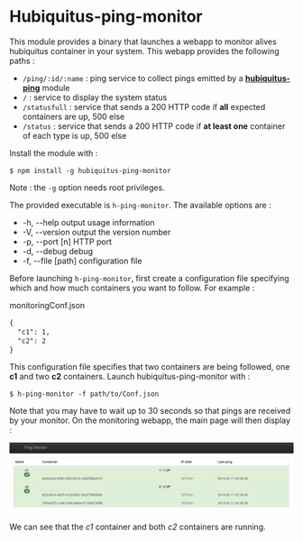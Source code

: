 # Hubiquitus-ping-monitor

This module provides a binary that launches a webapp to monitor alives hubiquitus container in your system.
This webapp provides the following paths :

  - `/ping/:id/:name` : ping service to collect pings emitted by a [**hubiquitus-ping**](https://github.com/hubiquitus-addons/hubiquitus-ping) module
  - `/` : service to display the system status
  - `/statusfull` : service that sends a 200 HTTP code if **all** expected containers are up, 500 else
  - `/status` : service that sends a 200 HTTP code if **at least one** container of each type is up, 500 else

Install the module with :

    $ npm install -g hubiquitus-ping-monitor

Note : the `-g` option needs root privileges.

The provided executable is `h-ping-monitor`.
The available options are :

  - -h, --help          output usage information
  - -V, --version       output the version number
  - -p, --port [n]      HTTP port
  - -d, --debug         debug
  - -f, --file [path]   configuration file


Before launching `h-ping-monitor`, first create a configuration file specifying which and how much containers you want to follow. For example :

monitoringConf.json
```
{
  "c1": 1,
  "c2": 2
}
```
This configuration file specifies that two containers are being followed, one **c1** and two **c2** containers.
Launch hubiquitus-ping-monitor with :

    $ h-ping-monitor -f path/to/Conf.json

Note that you may have to wait up to 30 seconds so that pings are received by your monitor.
On the monitoring webapp, the main page will then display :

![alt tag](./h-ping-monitor.png)

We can see that the *c1* container and both *c2* containers are running.